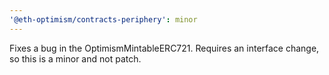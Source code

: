 ```yaml
---
'@eth-optimism/contracts-periphery': minor
---
```


Fixes a bug in the OptimismMintableERC721. Requires an interface change, so this is a minor and not patch.
